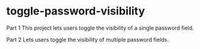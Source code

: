 # toggle-password-visibility
Part 1
This project lets users toggle the visibility of a single password field.

Part 2
Lets users toggle the visibility of multiple password fields.
